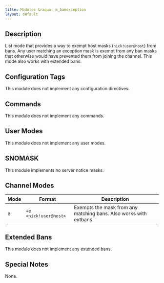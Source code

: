 ```yaml
---
title: Modules &raquo; m_banexception
layout: default
---
```


## Description

List mode that provides a way to exempt host masks (`nick!user@host`) from bans. Any user matching an exception mask
is exempt from any ban masks that otherwise would have prevented them from joining the channel. This mode also works
with extended bans.

## Configuration Tags

This module does not implement any configuration directives.

## Commands

This module does not implement any commands.

## User Modes

This module does not implement any user modes.

## SNOMASK

This module implements no server notice masks.

## Channel Modes

Mode | Format | Description
------- | ----------- | ---------
e | `+e <nick!user@host>` | Exempts the mask from any matching bans. Also works with extbans.

## Extended Bans

This module does not implement any extended bans.

## Special Notes

None.
